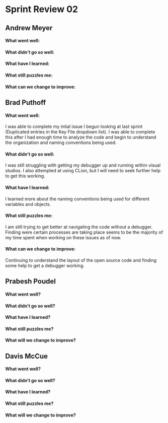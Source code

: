 # Sprint Review 02

## Andrew Meyer
#### What went well:

#### What didn't go so well:

#### What have I learned:

#### What still puzzles me:

#### What can we change to improve:


## Brad Puthoff
#### What went well:
I was able to complete my intial issue I begun looking at last sprint (Duplicated entries in the Key File dropdown list). I was able to complete this after I had enough time to analyze the code and begin to understand the organization and naming conventions being used.
#### What didn't go so well:
I was still struggling with getting my debugger up and running within visual studios. I also attempted at using CLion, but I will need to seek further help to get this working.
#### What have I learned:
I learned more about the naming conventions being used for different variables and objects.
#### What still puzzles me:
I am still trying to get better at navigating the code without a debugger. Finding were certain processes are taking place seems to be the majority of my time spent when working on these issues as of now.
#### What can we change to improve:
Continuing to understand the layout of the open source code and finding some help to get a debugger working.

## Prabesh Poudel

#### What went well?

#### What didn’t go so well?

#### What have I learned?

#### What still puzzles me?

#### What will we change to improve?


## Davis McCue
#### What went well?

#### What didn’t go so well?

#### What have I learned?

#### What still puzzles me?

#### What will we change to improve?
